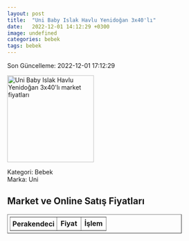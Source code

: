 ```yaml
---
layout: post
title:  "Uni Baby Islak Havlu Yenidoğan 3x40'lı"
date:   2022-12-01 14:12:29 +0300
image: undefined
categories: bebek
tags: bebek
---
```


Son Güncelleme: 2022-12-01 17:12:29

<img src="undefined" width="200" alt="Uni Baby Islak Havlu Yenidoğan 3x40'lı market fiyatları" />

Kategori: Bebek
<br />
Marka: Uni

<h2>Market ve Online Satış Fiyatları</h2>

<table border="1" style="padding: 5px;width:80%;">
  <tr>
    <td style="padding: 5px;"><strong>Perakendeci</strong></td>
    <td><strong>Fiyat</strong></td>
    <td><strong>İşlem</strong></td>
  </tr>
  
</table>
